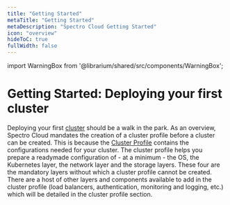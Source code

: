 ```yaml
---
title: "Getting Started"
metaTitle: "Getting Started"
metaDescription: "Spectro Cloud Getting Started"
icon: "overview"
hideToC: true
fullWidth: false
---
```


import WarningBox from '@librarium/shared/src/components/WarningBox';

# Getting Started: Deploying your first cluster

Deploying your first [cluster](https://kubernetes.io/docs/setup/best-practices/cluster-large/#setup) should be a walk in the park. As an overview, Spectro Cloud mandates the creation of a cluster profile before a cluster can be created. This is because the [Cluster Profile](/cluster-profiles/task-define-profile) contains the configurations needed for your cluster. The cluster profile helps you prepare a readymade configuration of - at a minimum - the OS, the Kubernetes layer, the network layer and the storage layers. These four are the mandatory layers without which a cluster profile cannot be created. There are a host of other layers and components available to add in the cluster profile (load balancers, authentication, monitoring and logging, etc.) which will be detailed in the cluster profile section.
